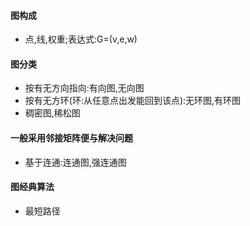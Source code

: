 #### 图构成
- 点,线,权重;表达式:G=(v,e,w)
#### 图分类 
- 按有无方向指向:有向图,无向图
- 按有无方环(环:从任意点出发能回到该点):无环图,有环图
- 稠密图,稀松图
#### 一般采用邻接矩阵便与解决问题
- 基于连通:连通图,强连通图
#### 图经典算法
- 最短路径
